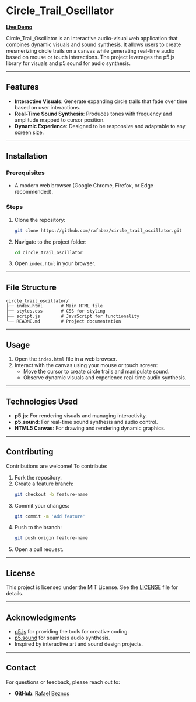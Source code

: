 # Circle_Trail_Oscillator

[**Live Demo**](https://rafabeznos.com.br/fx/sound/circle_trail_oscillator/testes2.html)

Circle_Trail_Oscillator is an interactive audio-visual web application that combines dynamic visuals and sound synthesis. It allows users to create mesmerizing circle trails on a canvas while generating real-time audio based on mouse or touch interactions. The project leverages the p5.js library for visuals and p5.sound for audio synthesis.

---

## Features

- **Interactive Visuals**: Generate expanding circle trails that fade over time based on user interactions.
- **Real-Time Sound Synthesis**: Produces tones with frequency and amplitude mapped to cursor position.
- **Dynamic Experience**: Designed to be responsive and adaptable to any screen size.

---

## Installation

### Prerequisites
- A modern web browser (Google Chrome, Firefox, or Edge recommended).

### Steps
1. Clone the repository:
   ```bash
   git clone https://github.com/rafabez/circle_trail_oscillator.git
   ```
2. Navigate to the project folder:
   ```bash
   cd circle_trail_oscillator
   ```
3. Open `index.html` in your browser.

---

## File Structure

```
circle_trail_oscillator/
├── index.html       # Main HTML file
├── styles.css       # CSS for styling
├── script.js        # JavaScript for functionality
└── README.md        # Project documentation
```

---

## Usage

1. Open the `index.html` file in a web browser.
2. Interact with the canvas using your mouse or touch screen:
   - Move the cursor to create circle trails and manipulate sound.
   - Observe dynamic visuals and experience real-time audio synthesis.

---

## Technologies Used

- **p5.js**: For rendering visuals and managing interactivity.
- **p5.sound**: For real-time sound synthesis and audio control.
- **HTML5 Canvas**: For drawing and rendering dynamic graphics.

---

## Contributing

Contributions are welcome! To contribute:
1. Fork the repository.
2. Create a feature branch:
   ```bash
   git checkout -b feature-name
   ```
3. Commit your changes:
   ```bash
   git commit -m 'Add feature'
   ```
4. Push to the branch:
   ```bash
   git push origin feature-name
   ```
5. Open a pull request.

---

## License

This project is licensed under the MIT License. See the [LICENSE](LICENSE) file for details.

---

## Acknowledgments

- [p5.js](https://p5js.org/) for providing the tools for creative coding.
- [p5.sound](https://p5js.org/reference/#/libraries/p5.sound) for seamless audio synthesis.
- Inspired by interactive art and sound design projects.

---

## Contact

For questions or feedback, please reach out to:
- **GitHub**: [Rafael Beznos](https://github.com/rafabez)

